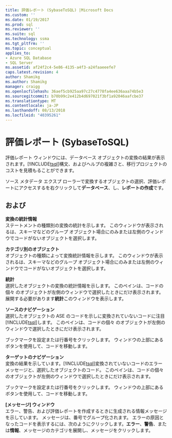 ```yaml
---
title: 評価レポート (SybaseToSQL) |Microsoft Docs
ms.custom: ''
ms.date: 01/19/2017
ms.prod: sql
ms.reviewer: ''
ms.suite: sql
ms.technology: ssma
ms.tgt_pltfrm: ''
ms.topic: conceptual
applies_to:
- Azure SQL Database
- SQL Server
ms.assetid: af24f2c4-5e86-4135-a4f3-a24faaeeefe7
caps.latest.revision: 4
author: Shamikg
ms.author: Shamikg
manager: craigg
ms.openlocfilehash: 36aef5cb925aa97c27c4778fa4ee636aaa74b5e3
ms.sourcegitcommit: b70b99c2e412b4d697021f3bf1a92046aafcbe37
ms.translationtype: MT
ms.contentlocale: ja-JP
ms.lasthandoff: 08/13/2018
ms.locfileid: "40395261"
---
```

# <a name="assessment-report-sybasetosql"></a>評価レポート (SybaseToSQL)
評価レポート ウィンドウには、データベース オブジェクトの変換の結果が表示されます。[!INCLUDE[tsql](../../includes/tsql-md.md)]構文、およびヘルプの複雑さと、移行プロジェクトのコストを見積もることができます。  
  
ソース メタデータ エクスプ ローラーで変換するオブジェクトの選択、評価レポートにアクセスするを右クリックして**データベース**、し、**レポートの作成**です。  
  
## <a name="options"></a>および  
**変換の統計情報**  
ステートメントの種類別の変換の統計を示します。 このウィンドウが表示されるは、スキーマなどのグループ オブジェクト場合にのみまたは左側のウィンドウでコードがないオブジェクトを選択します。  
  
**カテゴリ別のオブジェクト**  
オブジェクトの種類によって変換統計情報を示します。 このウィンドウが表示されるは、スキーマなどのグループ オブジェクト場合にのみまたは左側のウィンドウでコードがないオブジェクトを選択します。  
  
**統計**  
選択したオブジェクトの変換の統計情報を示します。 このペインは、コードの個々 のオブジェクトが左側のウィンドウで選択したときにだけ表示されます。 展開する必要があります**統計**このウィンドウを表示します。  
  
**ソースのナビゲーション**  
選択したオブジェクトの ASE のコードを示しに変換されていないコードに注目[!INCLUDE[tsql](../../includes/tsql-md.md)]します。 このペインは、コードの個々 のオブジェクトが左側のウィンドウで選択したときにだけ表示されます。  
  
ブックマークを設定または行番号をクリックします。 ウィンドウの上部にあるボタンを使用して、コードを移動します。  
  
**ターゲットのナビゲーション**  
変換の結果を示しています。[!INCLUDE[tsql](../../includes/tsql-md.md)]変換されていないコードのエラー メッセージと、選択したオブジェクトのコード。 このペインは、コードの個々 のオブジェクトが左側のウィンドウで選択したときにだけ表示されます。  
  
ブックマークを設定または行番号をクリックします。 ウィンドウの上部にあるボタンを使用して、コードを移動します。  
  
**[メッセージ] ウィンドウ**  
エラー、警告、および評価レポートを作成するときに生成される情報メッセージを示しています。 メッセージは、番号でグループ化されます。 エラーの原因となったコードを表示するには、次のようにクリックします。**エラー**、**警告**、または**情報**、メッセージのカテゴリを展開し、メッセージをクリックします。  
  

